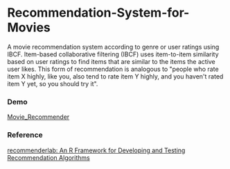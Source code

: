 # Recommendation-System-for-Movies

A movie recommendation system according to genre or user ratings using IBCF. Item-based collaborative filtering (IBCF) uses item-to-item similarity based on user ratings to find items that are similar to the items the active user likes. This form of recommendation is analogous to "people who rate item X highly, like you, also tend to rate item Y highly, and you haven't rated item Y yet, so you should try it".

### Demo
[Movie_Recommender](https://xiongjiedai.shinyapps.io/movierecommender/)

### Reference
[recommenderlab: An R Framework for Developing
and Testing Recommendation Algorithms](https://cran.r-project.org/web/packages/recommenderlab/vignettes/recommenderlab.pdf)
